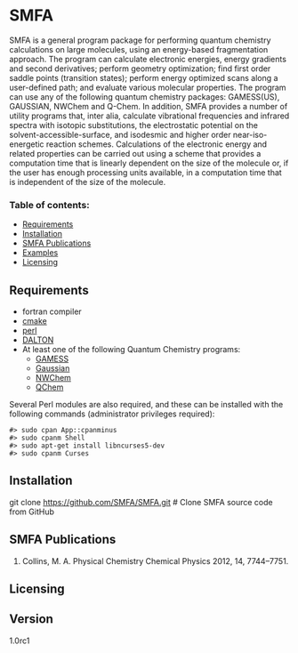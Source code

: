 # SMFA

SMFA is a general program package for performing quantum chemistry calculations on large
molecules, using an energy-based fragmentation approach. The program can calculate
electronic energies, energy gradients and second derivatives; perform geometry
optimization; find first order saddle points (transition states); perform energy optimized
scans along a user-defined path; and evaluate various molecular properties. The program
can use any of the following quantum chemistry packages: GAMESS(US), GAUSSIAN,
NWChem and Q-Chem. In addition, SMFA provides a number of utility programs that, inter
alia, calculate vibrational frequencies and infrared spectra with isotopic substitutions, the
electrostatic potential on the solvent-accessible-surface, and isodesmic and higher order
near-iso-energetic reaction schemes. Calculations of the electronic energy and related
properties can be carried out using a scheme that provides a computation time that is
linearly dependent on the size of the molecule or, if the user has enough processing units
available, in a computation time that is independent of the size of the molecule.

### Table of contents:

* [Requirements](#requirements)
* [Installation](#installation)
* [SMFA Publications](#smfa-publications)
* [Examples](/doc/testcases)
* [Licensing](#licensing)

## Requirements
* fortran compiler
* [cmake](https://cmake.org/)
* [perl](https://www.perl.org/)
* [DALTON](http://daltonprogram.org/)
* At least one of the following Quantum Chemistry programs:
    - [GAMESS](http://www.msg.ameslab.gov/gamess/)
    - [Gaussian](http://gaussian.com/)
    - [NWChem](http://www.nwchem-sw.org/)
    - [QChem](http://www.q-chem.com/)

Several Perl modules are also required, and these can be installed 
with the following commands (administrator privileges required):

```shell
#> sudo cpan App::cpanminus
#> sudo cpanm Shell
#> sudo apt-get install libncurses5-dev 
#> sudo cpanm Curses
```

## Installation

git clone https://github.com/SMFA/SMFA.git      # Clone SMFA source code from GitHub

## SMFA Publications
1. Collins, M. A. Physical Chemistry Chemical Physics 2012, 14, 7744–7751.

## Licensing


## Version
1.0rc1
